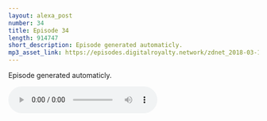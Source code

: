 ```yaml
---
layout: alexa_post
number: 34
title: Episode 34
length: 914747
short_description: Episode generated automaticly.
mp3_asset_link: https://episodes.digitalroyalty.network/zdnet_2018-03-17_01-00-04.mp3
---
```


Episode generated automaticly.

<audio controls>
    <source src="{{ page.mp3_asset_link }}" type="audio/mpeg">
</audio>